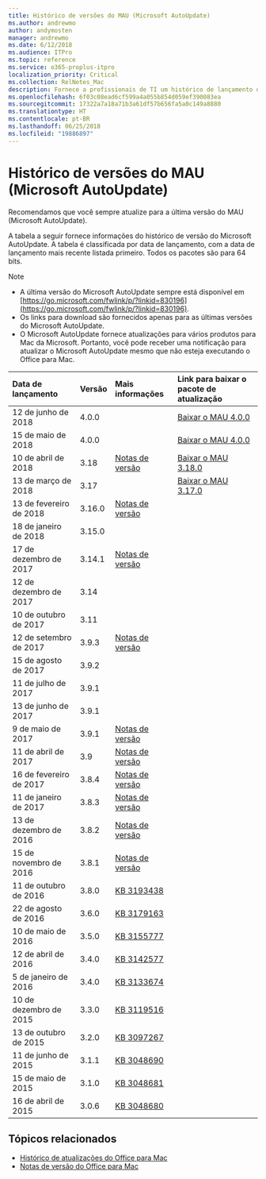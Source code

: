 ```yaml
---
title: Histórico de versões do MAU (Microsoft AutoUpdate)
ms.author: andrewmo
author: andymosten
manager: andrewmo
ms.date: 6/12/2018
ms.audience: ITPro
ms.topic: reference
ms.service: o365-proplus-itpro
localization_priority: Critical
ms.collection: RelNotes_Mac
description: Fornece a profissionais de TI um histórico de lançamento do MAU (Microsoft AutoUpdate)
ms.openlocfilehash: 6f03c08ead6cf599a4a055b854d059ef390083ea
ms.sourcegitcommit: 17322a7a18a71b3a61df57b656fa5a0c149a8880
ms.translationtype: HT
ms.contentlocale: pt-BR
ms.lasthandoff: 06/25/2018
ms.locfileid: "19886897"
---
```

# <a name="release-history-for-microsoft-autoupdate-mau"></a>Histórico de versões do MAU (Microsoft AutoUpdate)
 
Recomendamos que você sempre atualize para a última versão do MAU (Microsoft AutoUpdate).

A tabela a seguir fornece informações do histórico de versão do Microsoft AutoUpdate. A tabela é classificada por data de lançamento, com a data de lançamento mais recente listada primeiro. Todos os pacotes são para 64 bits.

> [!NOTE]
> - A última versão do Microsoft AutoUpdate sempre está disponível em [https://go.microsoft.com/fwlink/p/?linkid=830196](https://go.microsoft.com/fwlink/p/?linkid=830196).
> - Os links para download são fornecidos apenas para as últimas versões do Microsoft AutoUpdate.
> - O Microsoft AutoUpdate fornece atualizações para vários produtos para Mac da Microsoft. Portanto, você pode receber uma notificação para atualizar o Microsoft AutoUpdate mesmo que não esteja executando o Office para Mac.
  
|**Data de lançamento**|**Versão**|**Mais informações**|**Link para baixar o pacote de atualização**|
|:-----|:-----|:-----|:-----|
|12 de junho de 2018  <br/> |4.0.0  <br/> ||[Baixar o MAU 4.0.0](https://officecdn.microsoft.com/pr/C1297A47-86C4-4C1F-97FA-950631F94777/OfficeMac/Microsoft_AutoUpdate_4.0.18061000_Updater.pkg) <br/> |
|15 de maio de 2018  <br/> |4.0.0  <br/> ||[Baixar o MAU 4.0.0](https://officecdn.microsoft.com/pr/C1297A47-86C4-4C1F-97FA-950631F94777/OfficeMac/Microsoft_AutoUpdate_4.0.18051301_Updater.pkg) <br/> |
|10 de abril de 2018  <br/> |3.18  <br/> |[Notas de versão](release-notes-office-for-mac.md#april-2018-release) <br/> |[Baixar o MAU 3.18.0](https://officecdn.microsoft.com/pr/C1297A47-86C4-4C1F-97FA-950631F94777/OfficeMac/Microsoft_AutoUpdate_3.18.18041000_Updater.pkg) <br/> |
|13 de março de 2018  <br/> |3.17  <br/> ||[Baixar o MAU 3.17.0](https://officecdn.microsoft.com/pr/C1297A47-86C4-4C1F-97FA-950631F94777/OfficeMac/Microsoft_AutoUpdate_3.17.18031100_Updater.pkg) <br/> |
|13 de fevereiro de 2018  <br/> |3.16.0  <br/> |[Notas de versão](release-notes-office-for-mac.md#february-2018-release) <br/> | <br/> |
|18 de janeiro de 2018  <br/> |3.15.0  <br/> |<br/> |
|17 de dezembro de 2017  <br/> |3.14.1  <br/> |[Notas de versão](release-notes-office-for-mac.md#december-2017-release) <br/> | <br/> |
|12 de dezembro de 2017  <br/> |3.14  <br/> ||  <br/> |
|10 de outubro de 2017  <br/> |3.11  <br/> ||<br/> |
|12 de setembro de 2017  <br/> |3.9.3  <br/> |[Notas de versão](release-notes-office-for-mac.md#september-2017-release) <br/> |<br/> |
|15 de agosto de 2017  <br/> |3.9.2  <br/> || <br/> |
|11 de julho de 2017  <br/> |3.9.1  <br/> || <br/> |
|13 de junho de 2017  <br/> |3.9.1  <br/> || <br/> |
|9 de maio de 2017  <br/> |3.9.1  <br/> |[Notas de versão](release-notes-office-for-mac.md#may-2017-release) <br/> | <br/> |
|11 de abril de 2017  <br/> |3.9  <br/> |[Notas de versão](release-notes-office-for-mac.md#april-2017-release) <br/> |  <br/> |
|16 de fevereiro de 2017  <br/> |3.8.4  <br/> |[Notas de versão](release-notes-office-for-mac.md#february-2017-release) <br/> | <br/> |
|11 de janeiro de 2017  <br/> |3.8.3  <br/> |[Notas de versão](release-notes-office-for-mac.md#january-2017-release) <br/> | <br/> |
|13 de dezembro de 2016  <br/> |3.8.2  <br/> |[Notas de versão](release-notes-office-for-mac.md#december-2016-release) <br/> | <br/> |
|15 de novembro de 2016  <br/> |3.8.1  <br/> |[Notas de versão](release-notes-office-for-mac.md#november-2016-release) <br/> | <br/> |
|11 de outubro de 2016  <br/> |3.8.0  <br/> |[KB 3193438](https://support.microsoft.com/kb/3193438) <br/> | <br/> |
|22 de agosto de 2016  <br/> |3.6.0  <br/> |[KB 3179163](https://support.microsoft.com/kb/3179163) <br/> | <br/> |
|10 de maio de 2016  <br/> |3.5.0  <br/> |[KB 3155777](https://support.microsoft.com/kb/3155777) <br/> | <br/> |
|12 de abril de 2016  <br/> |3.4.0  <br/> |[KB 3142577](https://support.microsoft.com/kb/3142577) <br/> | <br/> |
|5 de janeiro de 2016  <br/> |3.4.0  <br/> |[KB 3133674](https://support.microsoft.com/kb/3133674) <br/> | <br/> |
|10 de dezembro de 2015  <br/> |3.3.0  <br/> |[KB 3119516](https://support.microsoft.com/kb/3119516) <br/> | <br/> |
|13 de outubro de 2015  <br/> |3.2.0  <br/> |[KB 3097267](https://support.microsoft.com/kb/3097267) <br/> | <br/> |
|11 de junho de 2015  <br/> |3.1.1  <br/> |[KB 3048690](https://support.microsoft.com/kb/3048690) <br/> | <br/> |
|15 de maio de 2015  <br/> |3.1.0  <br/> |[KB 3048681](https://support.microsoft.com/kb/3048681) <br/> | <br/> |
|16 de abril de 2015  <br/> |3.0.6  <br/> |[KB 3048680](https://support.microsoft.com/kb/3048680) <br/> | <br/> |

## <a name="related-topics"></a>Tópicos relacionados

- [Histórico de atualizações do Office para Mac](update-history-office-for-mac.md)
- [Notas de versão do Office para Mac](release-notes-office-for-mac.md) 